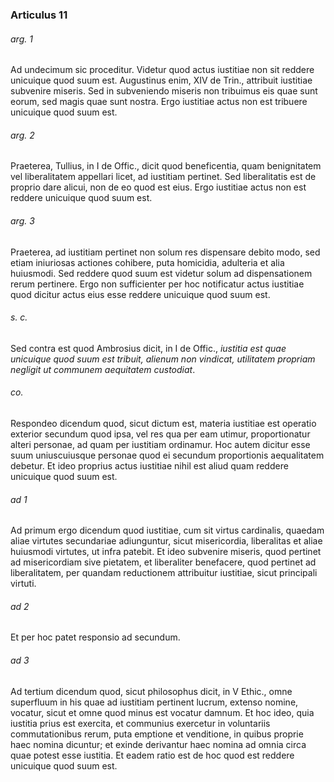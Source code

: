 ### Articulus 11

###### arg. 1
Ad undecimum sic proceditur. Videtur quod actus iustitiae non sit reddere unicuique quod suum est. Augustinus enim, XIV de Trin., attribuit iustitiae subvenire miseris. Sed in subveniendo miseris non tribuimus eis quae sunt eorum, sed magis quae sunt nostra. Ergo iustitiae actus non est tribuere unicuique quod suum est.

###### arg. 2
Praeterea, Tullius, in I de Offic., dicit quod beneficentia, quam benignitatem vel liberalitatem appellari licet, ad iustitiam pertinet. Sed liberalitatis est de proprio dare alicui, non de eo quod est eius. Ergo iustitiae actus non est reddere unicuique quod suum est.

###### arg. 3
Praeterea, ad iustitiam pertinet non solum res dispensare debito modo, sed etiam iniuriosas actiones cohibere, puta homicidia, adulteria et alia huiusmodi. Sed reddere quod suum est videtur solum ad dispensationem rerum pertinere. Ergo non sufficienter per hoc notificatur actus iustitiae quod dicitur actus eius esse reddere unicuique quod suum est.

###### s. c.
Sed contra est quod Ambrosius dicit, in I de Offic., *iustitia est quae unicuique quod suum est tribuit, alienum non vindicat, utilitatem propriam negligit ut communem aequitatem custodiat*.

###### co.
Respondeo dicendum quod, sicut dictum est, materia iustitiae est operatio exterior secundum quod ipsa, vel res qua per eam utimur, proportionatur alteri personae, ad quam per iustitiam ordinamur. Hoc autem dicitur esse suum uniuscuiusque personae quod ei secundum proportionis aequalitatem debetur. Et ideo proprius actus iustitiae nihil est aliud quam reddere unicuique quod suum est.

###### ad 1
Ad primum ergo dicendum quod iustitiae, cum sit virtus cardinalis, quaedam aliae virtutes secundariae adiunguntur, sicut misericordia, liberalitas et aliae huiusmodi virtutes, ut infra patebit. Et ideo subvenire miseris, quod pertinet ad misericordiam sive pietatem, et liberaliter benefacere, quod pertinet ad liberalitatem, per quandam reductionem attribuitur iustitiae, sicut principali virtuti.

###### ad 2
Et per hoc patet responsio ad secundum.

###### ad 3
Ad tertium dicendum quod, sicut philosophus dicit, in V Ethic., omne superfluum in his quae ad iustitiam pertinent lucrum, extenso nomine, vocatur, sicut et omne quod minus est vocatur damnum. Et hoc ideo, quia iustitia prius est exercita, et communius exercetur in voluntariis commutationibus rerum, puta emptione et venditione, in quibus proprie haec nomina dicuntur; et exinde derivantur haec nomina ad omnia circa quae potest esse iustitia. Et eadem ratio est de hoc quod est reddere unicuique quod suum est.

